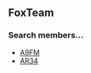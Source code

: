 ## FoxTeam
### Search members...
+ [A9FM](https://github.com/A9-FM)
+ [AR34](http://github.com/ArThirtyFour)
